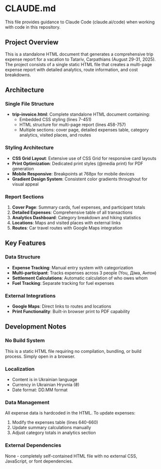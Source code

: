 # CLAUDE.md

This file provides guidance to Claude Code (claude.ai/code) when working with code in this repository.

## Project Overview

This is a standalone HTML document that generates a comprehensive trip expense report for a vacation to Tatariv, Carpathians (August 29-31, 2025). The project consists of a single static HTML file that creates a multi-page expense report with detailed analytics, route information, and cost breakdowns.

## Architecture

### Single File Structure
- **trip-invoice.html**: Complete standalone HTML document containing:
  - Embedded CSS styling (lines 7-451)
  - HTML structure for multi-page report (lines 458-757)
  - Multiple sections: cover page, detailed expenses table, category analytics, visited places, and routes

### Styling Architecture
- **CSS Grid Layout**: Extensive use of CSS Grid for responsive card layouts
- **Print Optimization**: Dedicated print styles (@media print) for PDF generation
- **Mobile Responsive**: Breakpoints at 768px for mobile devices
- **Gradient Design System**: Consistent color gradients throughout for visual appeal

### Report Sections
1. **Cover Page**: Summary cards, fuel expenses, and participant totals
2. **Detailed Expenses**: Comprehensive table of all transactions
3. **Analytics Dashboard**: Category breakdown and hiking statistics
4. **Locations**: Maps and visited places with external links
5. **Routes**: Car travel routes with Google Maps integration

## Key Features

### Data Structure
- **Expense Tracking**: Manual entry system with categorization
- **Multi-participant**: Tracks expenses across 3 people (You, Діма, Антон)
- **Settlement Calculations**: Automatic calculation of who owes whom
- **Fuel Tracking**: Separate tracking for fuel expenses

### External Integrations
- **Google Maps**: Direct links to routes and locations
- **Print Functionality**: Built-in browser print to PDF capability

## Development Notes

### No Build System
This is a static HTML file requiring no compilation, bundling, or build process. Simply open in a browser.

### Localization
- Content is in Ukrainian language
- Currency in Ukrainian Hryvnia (₴)
- Date format: DD.MM format

### Data Management
All expense data is hardcoded in the HTML. To update expenses:
1. Modify the expenses table (lines 640-660)
2. Update summary calculations manually
3. Adjust category totals in analytics section

### External Dependencies
None - completely self-contained HTML file with no external CSS, JavaScript, or font dependencies.